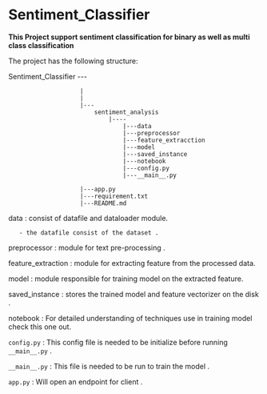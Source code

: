 # Sentiment_Classifier
**This Project support sentiment classification for binary as well as multi class classification**

The project has the following structure:

Sentiment_Classifier
            ---
                        
                        |
                        |         
                        |---
                            sentiment_analysis            
                                |----
                                    |---data
                                    |---preprocessor
                                    |---feature_extracction
                                    |---model
                                    |---saved_instance
                                    |---notebook
                                    |---config.py
                                    |---__main__.py
                                    
                        |---app.py
                        |---requirement.txt
                        |---README.md
                            
                            
       
 data : consist of datafile and dataloader module. 
 
       - the datafile consist of the dataset .
 preprocessor : module for text pre-processing .
 
 feature_extraction : module for extracting feature from the processed data.
 
 model : module responsible for training model on the extracted feature.
  
 saved_instance : stores the trained model and feature vectorizer on the disk .
 
 notebook : For detailed understanding of techniques use in training model check this one out.
 
`config.py` :  This config file is needed to be initialize before running `__main__.py` .

`__main__.py` : This file is needed to be run to train the model .

`app.py` : Will open an endpoint for  client .



